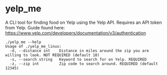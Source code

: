 # yelp_me
A CLI tool for finding food on Yelp using the Yelp API. 
Requires an API token from Yelp. 
Guide found here: https://www.yelp.com/developers/documentation/v3/authentication

````
./yelp_me --help
Usage of ./yelp_me_linux:
  -d, --distance int    Distance in miles around the zip you are willing to look. NOT REQUIRED (default 10)
  -s, --search string   Keyword to search for on Yelp. REQUIRED
  -z, --zip int         Zip code to search around. REQUIRED (default 12345)
````
